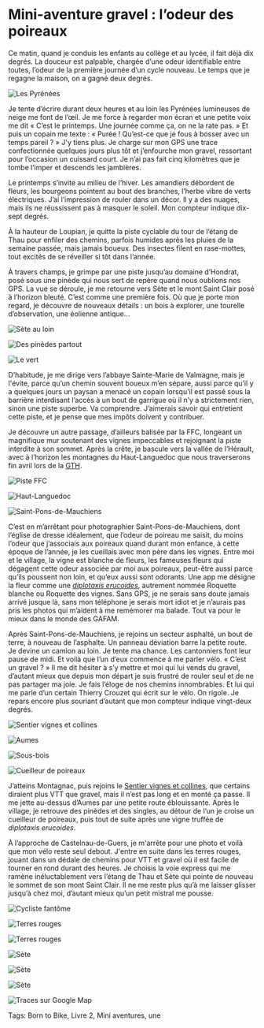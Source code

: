 # Mini-aventure gravel : l’odeur des poireaux

Ce matin, quand je conduis les enfants au collège et au lycée, il fait déjà dix degrés. La douceur est palpable, chargée d’une odeur identifiable entre toutes, l’odeur de la première journée d’un cycle nouveau. Le temps que je regagne la maison, on a gagné deux degrés.<span id="more-53385"></span>

![Les Pyrénées](https://tcrouzet.comhttps://tcrouzet.com/images_tc/2020/01/P1100866.jpeg)

Je tente d’écrire durant deux heures et au loin les Pyrénées lumineuses de neige me font de l’œil. Je me force à regarder mon écran et une petite voix me dit « C’est le printemps. Une journée comme ça, on ne la rate pas. » Et puis un copain me texte : « Purée ! Qu’est-ce que je fous à bosser avec un temps pareil ? » J'y tiens plus. Je charge sur mon GPS une trace confectionnée quelques jours plus tôt et j’enfourche mon gravel, ressortant pour l’occasion un cuissard court. Je n’ai pas fait cinq kilomètres que je tombe l’imper et descends les jambières.

Le printemps s’invite au milieu de l’hiver. Les amandiers débordent de fleurs, les bourgeons pointent au bout des branches, l’herbe vibre de verts électriques. J’ai l’impression de rouler dans un décor. Il y a des nuages, mais ils ne réussissent pas à masquer le soleil. Mon compteur indique dix-sept degrés.

À la hauteur de Loupian, je quitte la piste cyclable du tour de l’étang de Thau pour enfiler des chemins, parfois humides après les pluies de la semaine passée, mais jamais boueux. Des insectes filent en rase-mottes, tout excités de se réveiller si tôt dans l’année.

À travers champs, je grimpe par une piste jusqu’au domaine d’Hondrat, posé sous une pinède qui nous sert de repère quand nous oublions nos GPS. La vue se déroule, je me retourne vers Sète et le mont Saint Clair posé à l’horizon bleuté. C’est comme une première fois. Où que je porte mon regard, je découvre de nouveaux détails : un bois à explorer, une tourelle d’observation, une éolienne antique…

![Sète au loin](https://tcrouzet.comhttps://tcrouzet.com/images_tc/2020/01/IMG_8952.jpeg)

![Des pinèdes partout](https://tcrouzet.comhttps://tcrouzet.com/images_tc/2020/01/IMG_8954.jpeg)

![Le vert](https://tcrouzet.comhttps://tcrouzet.com/images_tc/2020/01/IMG_8962.jpeg)

D’habitude, je me dirige vers l’abbaye Sainte-Marie de Valmagne, mais je l'évite, parce qu’un chemin souvent boueux m’en sépare, aussi parce qu’il y a quelques jours un paysan a menacé un copain lorsqu’il est passé sous la barrière interdisant l’accès à un bout de garrigue où il n’y a strictement rien, sinon une piste superbe. Va comprendre. J’aimerais savoir qui entretient cette piste, et je pense que mes impôts doivent y contribuer.

Je découvre un autre passage, d’ailleurs balisée par la FFC, longeant un magnifique mur soutenant des vignes impeccables et rejoignant la piste interdite à son sommet. Après la crête, je bascule vers la vallée de l’Hérault, avec à l’horizon les montagnes du Haut-Languedoc que nous traverserons fin avril lors de la [GTH](https://tcrouzet.com/tag/gth/).

![Piste FFC](https://tcrouzet.comhttps://tcrouzet.com/images_tc/2020/01/IMG_8971.jpeg)

![Haut-Languedoc](https://tcrouzet.comhttps://tcrouzet.com/images_tc/2020/01/IMG_8978.jpeg)

![Saint-Pons-de-Mauchiens](https://tcrouzet.comhttps://tcrouzet.com/images_tc/2020/01/IMG_8980.jpeg)

C’est en m’arrêtant pour photographier Saint-Pons-de-Mauchiens, dont l’église de dresse idéalement, que l’odeur de poireau me saisit, du moins l’odeur que j’associais aux poireaux quand durant mon enfance, à cette époque de l’année, je les cueillais avec mon père dans les vignes. Entre moi et le village, la vigne est blanche de fleurs, les fameuses fleurs qui dégagent cette odeur associée par moi aux poireaux, peut-être aussi parce qu’ils poussent non loin, et qu’eux aussi sont odorants. Une app me désigne la fleur comme une [*diplotaxis erucoides*](https://fr.wikipedia.org/wiki/Diplotaxis_fausse_roquette), autrement nommée Roquette blanche ou Roquette des vignes. Sans GPS, je ne serais sans doute jamais arrivé jusque là, sans mon téléphone je serais mort idiot et je n’aurais pas pris les photos qui m’aident à me remémorer ma balade. Tout va pour le mieux dans le monde des GAFAM.

Après Saint-Pons-de-Mauchiens, je rejoins un secteur asphalté, un bout de terre, à nouveau de l’asphalte. Un panneau déviation barre la petite route. Je devine un camion au loin. Je tente ma chance. Les cantonniers font leur pause de midi. Et voilà que l’un d’eux commence à me parler vélo. « C’est un gravel ? » Il me dit hésiter à s’y mettre et moi qui lui vends du gravel, d’autant mieux que depuis mon départ je suis frustré de rouler seul et de ne pas partager ma joie. Je fais l’éloge de nos chemins innombrables. Et lui qui me parle d’un certain Thierry Crouzet qui écrit sur le vélo. On rigole. Je repars encore plus souriant d’autant que mon compteur indique vingt-deux degrés.

![Sentier vignes et collines](https://tcrouzet.comhttps://tcrouzet.com/images_tc/2020/01/IMG_8988.jpeg)

![Aumes](https://tcrouzet.comhttps://tcrouzet.com/images_tc/2020/01/IMG_8994.jpeg)

![Sous-bois](https://tcrouzet.comhttps://tcrouzet.com/images_tc/2020/01/IMG_9003.jpeg)

![Cueilleur de poireaux](https://tcrouzet.comhttps://tcrouzet.com/images_tc/2020/01/IMG_9005.jpeg)

J’atteins Montagnac, puis rejoins le [Sentier vignes et collines](https://www.ville-montagnac.fr/decouvertes-sorties/balades-sportives-et-culturelles/randonnees/sentier-vignes-et-collines/), que certains diraient plus VTT que gravel, mais il n’est pas long et en monté ça passe. Il me jette au-dessus d’Aumes par une petite route éblouissante. Après le village, je retrouve des pinèdes et des singles, au détour de l’un je croise un cueilleur de poireaux, puis tout de suite après une vigne truffée de *diplotaxis erucoides*.

À l’approche de Castelnau-de-Guers, je m'arrête pour une photo et voilà que mon vélo reste seul debout. J'entre en suite dans les terres rouges, jouant dans un dédale de chemins pour VTT et gravel où il est facile de tourner en rond durant des heures. Je choisis la voie express qui me ramène inéluctablement vers l’étang de Thau et Sète qui pointe de nouveau le sommet de son mont Saint Clair. Il ne me reste plus qu’à me laisser glisser jusqu’à chez moi, d’autant mieux qu’un petit mistral me pousse.

![Cycliste fantôme](https://tcrouzet.comhttps://tcrouzet.com/images_tc/2020/01/IMG_9016.jpeg)

![Terres rouges](https://tcrouzet.comhttps://tcrouzet.com/images_tc/2020/01/IMG_9020.jpeg)

![Terres rouges](https://tcrouzet.comhttps://tcrouzet.com/images_tc/2020/01/IMG_9025.jpeg)

![Sète](https://tcrouzet.comhttps://tcrouzet.com/images_tc/2020/01/IMG_9027.jpeg)

![Sète](https://tcrouzet.comhttps://tcrouzet.com/images_tc/2020/01/IMG_9036.jpeg)

![Sète](https://tcrouzet.comhttps://tcrouzet.com/images_tc/2020/01/IMG_9042.jpeg)

![Traces sur Google Map](https://drive.google.com/open?id=1htTxDAx2APxo6_7D4-0bY2DBN-TN63eX&usp=sharing)



Tags: Born to Bike, Livre 2, Mini aventures, une